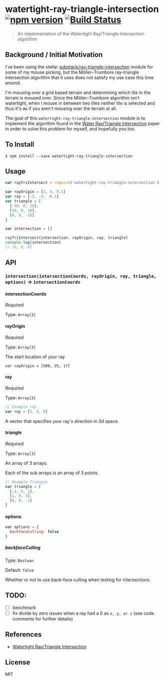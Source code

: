 watertight-ray-triangle-intersection [![npm version](https://badge.fury.io/js/watertight-ray-triangle-intersection.svg)](http://badge.fury.io/js/watertight-ray-triangle-intersection) [![Build Status](https://travis-ci.org/chinedufn/watertight-ray-triangle-intersection.svg?branch=master)](https://travis-ci.org/chinedufn/watertight-ray-triangle-intersection)
===============

> An implementation of the Watertight Ray/Triangle Intersection algorithm

## Background / Initial Motivation

I've been using the stellar [substack/ray-triangle-intersection](https://github.com/substack/ray-triangle-intersection) module for some of my mouse picking, but
the Möller–Trumbore ray-triangle intersection algorithm that it uses does not satisfy my use case this time around.

I'm mousing over a grid based terrain and determining which tile in the terrain is moused over. Since the Möller–Trumbore algorithm isn't watertight,
when I mouse in between two tiles neither tile is selected and thus it's as if you aren't mousing over the terrain at all.

The goal of this `watertight-ray-triangle-intersection` module is to implement the algorithm found in the [Water Ray/Triangle Intersection](http://jcgt.org/published/0002/01/05/paper.pdf)
paper in order to solve this problem for myself, and hopefully you too.

## To Install

```
$ npm install --save watertight-ray-triangle-intersection
```

## Usage

```js
var rayTriIntersect = require('watertight-ray-triangle-intersection')

var rayOrigin = [3, 4, 0.1]
var ray = [-3, -4, -0.1]
var triangle = [
  [-10, 0, 10],
  [10, 0, 10],
  [0, 0, -10]
]

var intersection = []

rayTriIntersect(intersection, rayOrigin, ray, triangle)
console.log(intersection)
// [0, 0, 0]
```

## API

### `intersection(intersectionCoords, rayOrigin, ray, triangle, options)` -> `intersectionCoords`

#### intersectionCoords

*Required*

Type: `Array[3]`

#### rayOrigin

*Required*

Type: `Array[3]`

The start location of your ray

```
var rayOrigin = [500, 25, 17]
```

#### ray

*Required*

Type: `Array[3]`

```js
// Example ray
var ray = [1, 0, 0]
```

A vector that specifies your ray's direction in 3d space.

#### triangle

*Required*

Type: `Array[3]`

An array of 3 arrays.

Each of the sub arrays is an array of 3 points.

```js
// Example Triangle
var triangle = [
  [-1, 0, 1],
  [1, 0, 1],
  [0, 0, -1]
]
```

#### options

```js
var options = {
  backfaceCulling: false
}
```

##### backfaceCulling

Type: `Boolean`

Default: `false`

Whether or not to use back-face culling when testing for intersections.

## TODO:

- [ ] benchmark
- [ ] fix divide by zero issues when a ray had a 0 as `x, y, or z` (see code comments for further details)

## References

- [Watertight Ray/Triangle Intersection](http://jcgt.org/published/0002/01/05/paper.pdf)

## License

MIT
